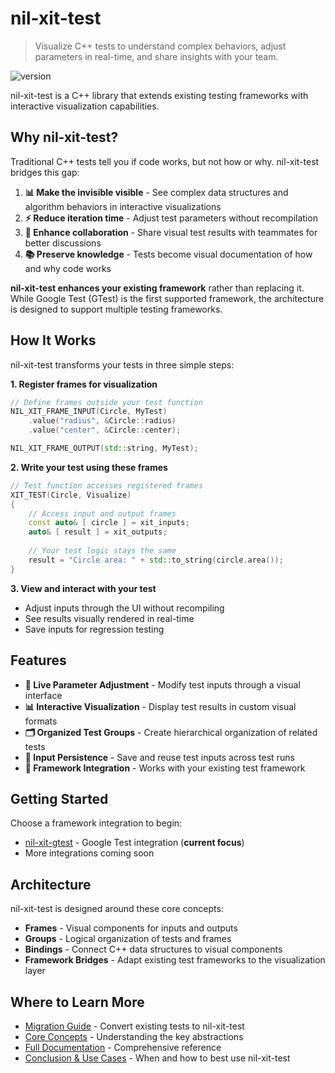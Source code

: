 # nil-xit-test

> Visualize C++ tests to understand complex behaviors, adjust parameters in real-time, and share insights with your team.

![version](https://img.shields.io/badge/status-early%20development-blue)

nil-xit-test is a C++ library that extends existing testing frameworks with interactive visualization capabilities.

## Why nil-xit-test?

Traditional C++ tests tell you if code works, but not how or why. nil-xit-test bridges this gap:

1. **📊 Make the invisible visible** - See complex data structures and algorithm behaviors in interactive visualizations
2. **⚡ Reduce iteration time** - Adjust test parameters without recompilation
3. **👥 Enhance collaboration** - Share visual test results with teammates for better discussions
4. **📚 Preserve knowledge** - Tests become visual documentation of how and why code works

**nil-xit-test enhances your existing framework** rather than replacing it. While Google Test (GTest) is the first supported framework, the architecture is designed to support multiple testing frameworks.

## How It Works

nil-xit-test transforms your tests in three simple steps:

**1. Register frames for visualization**
```cpp
// Define frames outside your test function
NIL_XIT_FRAME_INPUT(Circle, MyTest)
    .value("radius", &Circle::radius)
    .value("center", &Circle::center);

NIL_XIT_FRAME_OUTPUT(std::string, MyTest);
```

**2. Write your test using these frames**
```cpp
// Test function accesses registered frames
XIT_TEST(Circle, Visualize)
{
    // Access input and output frames
    const auto& [ circle ] = xit_inputs;
    auto& [ result ] = xit_outputs;
    
    // Your test logic stays the same
    result = "Circle area: " + std::to_string(circle.area());
}
```

**3. View and interact with your test**
- Adjust inputs through the UI without recompiling
- See results visually rendered in real-time
- Save inputs for regression testing

## Features

- **🔄 Live Parameter Adjustment** - Modify test inputs through a visual interface
- **📊 Interactive Visualization** - Display test results in custom visual formats  
- **🗂️ Organized Test Groups** - Create hierarchical organization of related tests
- **💾 Input Persistence** - Save and reuse test inputs across test runs
- **🔌 Framework Integration** - Works with your existing test framework

## Getting Started

Choose a framework integration to begin:

- [nil-xit-gtest](./doc/01-gtest.md) - Google Test integration (**current focus**)
- More integrations coming soon

## Architecture

nil-xit-test is designed around these core concepts:

- **Frames** - Visual components for inputs and outputs
- **Groups** - Logical organization of tests and frames
- **Bindings** - Connect C++ data structures to visual components
- **Framework Bridges** - Adapt existing test frameworks to the visualization layer

## Where to Learn More

- [Migration Guide](./doc/02-migration.md) - Convert existing tests to nil-xit-test
- [Core Concepts](./doc/03-concepts.md) - Understanding the key abstractions
- [Full Documentation](./doc/01-gtest.md) - Comprehensive reference
- [Conclusion & Use Cases](./doc/09-conclusion.md) - When and how to best use nil-xit-test